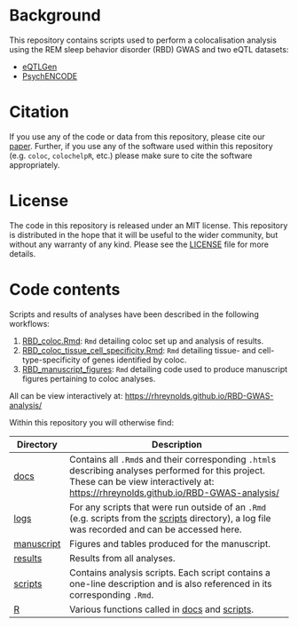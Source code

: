 
<!-- README.md is generated from README.Rmd. Please edit that file -->
# Background

This repository contains scripts used to perform a colocalisation analysis using the REM sleep behavior disorder (RBD) GWAS and two eQTL datasets:

-   [eQTLGen](https://pubmed.ncbi.nlm.nih.gov/34475573/)
-   [PsychENCODE](https://www.ncbi.nlm.nih.gov/pubmed/30545857)

# Citation

If you use any of the code or data from this repository, please cite our [paper](https://www.medrxiv.org/content/10.1101/2021.09.08.21254232v2). Further, if you use any of the software used within this repository (e.g. `coloc`, `colochelpR`, etc.) please make sure to cite the software appropriately.

# License

The code in this repository is released under an MIT license. This repository is distributed in the hope that it will be useful to the wider community, but without any warranty of any kind. Please see the [LICENSE](LICENSE) file for more details.

# Code contents

Scripts and results of analyses have been described in the following workflows:

1.  [RBD\_coloc.Rmd](./docs/RBD_coloc.Rmd): `Rmd` detailing coloc set up and analysis of results.
2.  [RBD\_coloc\_tissue\_cell\_specificity.Rmd](./docs/RBD_coloc_tissue_cell_specificity.Rmd): `Rmd` detailing tissue- and cell-type-specificity of genes identified by coloc.
3.  [RBD\_manuscript\_figures](./docs/RBD_manuscript_figures.Rmd): `Rmd` detailing code used to produce manuscript figures pertaining to coloc analyses.

All can be view interactively at: <https://rhreynolds.github.io/RBD-GWAS-analysis/>

Within this repository you will otherwise find:

<table>
<colgroup>
<col width="11%" />
<col width="88%" />
</colgroup>
<thead>
<tr class="header">
<th>Directory</th>
<th>Description</th>
</tr>
</thead>
<tbody>
<tr class="odd">
<td><a href="docs" class="uri">docs</a></td>
<td>Contains all <code>.Rmd</code>s and their corresponding <code>.html</code>s describing analyses performed for this project. These can be view interactively at: <a href="https://rhreynolds.github.io/RBD-GWAS-analysis/" class="uri">https://rhreynolds.github.io/RBD-GWAS-analysis/</a></td>
</tr>
<tr class="even">
<td><a href="logs" class="uri">logs</a></td>
<td>For any scripts that were run outside of an <code>.Rmd</code> (e.g. scripts from the <a href="scripts" class="uri">scripts</a> directory), a log file was recorded and can be accessed here.</td>
</tr>
<tr class="odd">
<td><a href="manuscript" class="uri">manuscript</a></td>
<td>Figures and tables produced for the manuscript.</td>
</tr>
<tr class="even">
<td><a href="results" class="uri">results</a></td>
<td>Results from all analyses.</td>
</tr>
<tr class="odd">
<td><a href="scripts" class="uri">scripts</a></td>
<td>Contains analysis scripts. Each script contains a one-line description and is also referenced in its corresponding <code>.Rmd</code>.</td>
</tr>
<tr class="even">
<td><a href="R" class="uri">R</a></td>
<td>Various functions called in <a href="docs" class="uri">docs</a> and <a href="scripts" class="uri">scripts</a>.</td>
</tr>
</tbody>
</table>
